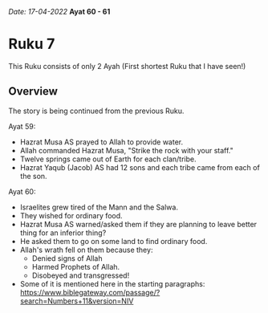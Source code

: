 
*Date: 17-04-2022*
**Ayat 60 - 61**
# Ruku 7
This Ruku consists of only 2 Ayah (First shortest Ruku that I have seen!)
## Overview
The story is being continued from the previous Ruku.

Ayat 59:
- Hazrat Musa AS prayed to Allah to provide water.
- Allah commanded Hazrat Musa, "Strike the rock with your staff."
- Twelve springs came out of Earth for each clan/tribe.
- Hazrat Yaqub (Jacob) AS had 12 sons and each tribe came from each of the son.

Ayat 60:
- Israelites grew tired of the Mann and the Salwa.
- They wished for ordinary food.
- Hazrat Musa AS warned/asked them if they are planning to leave better thing for an inferior thing?
- He asked them to go on some land to find ordinary food.
- Allah's wrath fell on them because they:
  - Denied signs of Allah
  - Harmed Prophets of Allah.
  - Disobeyed and transgressed!
- Some of it is mentioned here in the starting paragraphs:
https://www.biblegateway.com/passage/?search=Numbers+11&version=NIV